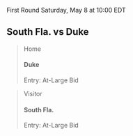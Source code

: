 First Round
Saturday, May 8 at 10:00 EDT
## South Fla. vs Duke

> Home
> #### Duke
> Entry: At-Large Bid

> Visitor
> #### South Fla.
> Entry: At-Large Bid